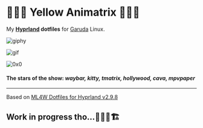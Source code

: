 # 💛💊🖤 Yellow Animatrix 💛💊🖤
My **[Hyprland](https://github.com/topics/hyprland) dotfiles** for [Garuda](https://garudalinux.org/) Linux.

![giphy](https://media3.giphy.com/media/v1.Y2lkPTc5MGI3NjExeGJrbzg4YnA4b2NzMTF3d24wYWExaGNsbW4yMnQ4YjRoNDFsYmJ0NyZlcD12MV9pbnRlcm5hbF9naWZfYnlfaWQmY3Q9Zw/wzg2DoPuJrW8igl0RC/giphy.gif)


![gif](https://github.com/neomikr0n/dotfiles/blob/6c1871171389335dc5a64a04b7ff3c39be931801/share/video/Kooha-2025-02-10-21-15-32%20(freeconvert).gif)

![0x0](https://0x0.st/8Zrn.jpg)
#### The stars of the show: ***waybar, kitty, tmatrix, hollywood, cava, mpvpaper***

---
Based on [ML4W Dotfiles for Hyprland v2.9.8](https://github.com/mylinuxforwork/dotfiles)

## Work in progress tho...🚜👷🚧🏗️
